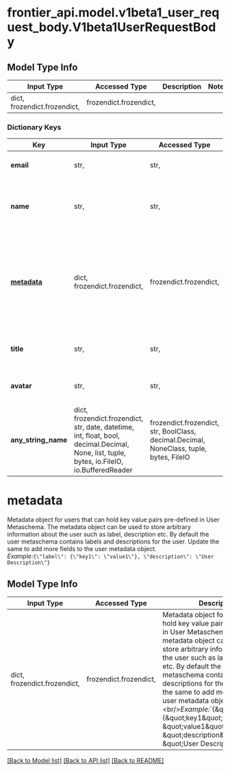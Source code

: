 # frontier_api.model.v1beta1_user_request_body.V1beta1UserRequestBody

## Model Type Info
Input Type | Accessed Type | Description | Notes
------------ | ------------- | ------------- | -------------
dict, frozendict.frozendict,  | frozendict.frozendict,  |  | 

### Dictionary Keys
Key | Input Type | Accessed Type | Description | Notes
------------ | ------------- | ------------- | ------------- | -------------
**email** | str,  | str,  | The email of the user. The email must be unique within the entire Frontier instance.&lt;br/&gt;*Example:*&#x60;\&quot;john.doe@raystack.org\&quot;&#x60; | 
**name** | str,  | str,  | The name of the user. The name must be unique within the entire Frontier instance. The name can contain only alphanumeric characters, dashes and underscores and must start with a letter. If not provided, Frontier automatically generates a name from the user email.  | [optional] 
**[metadata](#metadata)** | dict, frozendict.frozendict,  | frozendict.frozendict,  | Metadata object for users that can hold key value pairs pre-defined in User Metaschema. The metadata object can be used to store arbitrary information about the user such as label, description etc. By default the user metaschema contains labels and descriptions for the user. Update the same to add more fields to the user metadata object. &lt;br/&gt;*Example:*&#x60;{\&quot;label\&quot;: {\&quot;key1\&quot;: \&quot;value1\&quot;}, \&quot;description\&quot;: \&quot;User Description\&quot;}&#x60; | [optional] 
**title** | str,  | str,  | The title can contain any UTF-8 character, used to provide a human-readable name for the user. Can also be left empty. &lt;br/&gt;*Example:*&#x60;\&quot;John Doe\&quot;&#x60; | [optional] 
**avatar** | str,  | str,  | The avatar is base64 encoded image data of the user. Can also be left empty. The image should be less than 200KB. Should follow the regex pattern &#x60;^data:image/(png|jpg|jpeg|gif);base64,([a-zA-Z0-9+/]+&#x3D;{0,2})+$&#x60;. | [optional] 
**any_string_name** | dict, frozendict.frozendict, str, date, datetime, int, float, bool, decimal.Decimal, None, list, tuple, bytes, io.FileIO, io.BufferedReader | frozendict.frozendict, str, BoolClass, decimal.Decimal, NoneClass, tuple, bytes, FileIO | any string name can be used but the value must be the correct type | [optional]

# metadata

Metadata object for users that can hold key value pairs pre-defined in User Metaschema. The metadata object can be used to store arbitrary information about the user such as label, description etc. By default the user metaschema contains labels and descriptions for the user. Update the same to add more fields to the user metadata object. <br/>*Example:*`{\"label\": {\"key1\": \"value1\"}, \"description\": \"User Description\"}`

## Model Type Info
Input Type | Accessed Type | Description | Notes
------------ | ------------- | ------------- | -------------
dict, frozendict.frozendict,  | frozendict.frozendict,  | Metadata object for users that can hold key value pairs pre-defined in User Metaschema. The metadata object can be used to store arbitrary information about the user such as label, description etc. By default the user metaschema contains labels and descriptions for the user. Update the same to add more fields to the user metadata object. &lt;br/&gt;*Example:*&#x60;{\&quot;label\&quot;: {\&quot;key1\&quot;: \&quot;value1\&quot;}, \&quot;description\&quot;: \&quot;User Description\&quot;}&#x60; | 

[[Back to Model list]](../../README.md#documentation-for-models) [[Back to API list]](../../README.md#documentation-for-api-endpoints) [[Back to README]](../../README.md)

